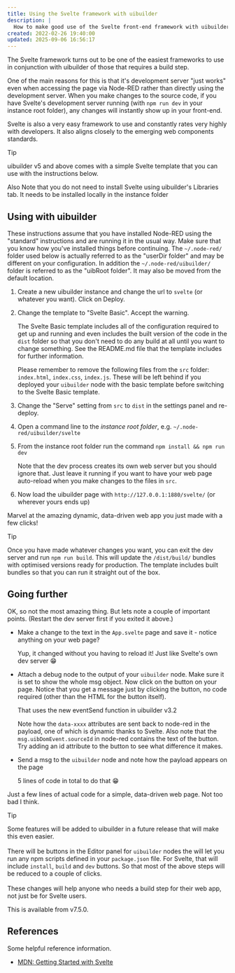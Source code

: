 ```yaml
---
title: Using the Svelte framework with uibuilder
description: |
  How to make good use of the Svelte front-end framework with uibuilder and Node-RED.
created: 2022-02-26 19:40:00
updated: 2025-09-06 16:56:17
---
```


The Svelte framework turns out to be one of the easiest frameworks to use in conjunction with uibuilder of those that requires a build step.

One of the main reasons for this is that it's development server "just works" even when accessing the page via Node-RED rather than directly using the development server. When you make changes to the source code, if you have Svelte's development server running (with `npm run dev` in your instance root folder), any changes will instantly show up in your front-end.

Svelte is also a very easy framework to use and constantly rates very highly with developers. It also aligns closely to the emerging web components standards.

> [!TIP]
> uibuilder v5 and above comes with a simple Svelte template that you can use with the instructions below.
>
> Also Note that you do not need to install Svelte using uibuilder's Libraries tab. It needs to be installed locally in the instance folder

## Using with uibuilder

These instructions assume that you have installed Node-RED using the "standard" instructions and are running it in the usual way. Make sure that you know how you've installed things before continuing. The `~/.node-red/` folder used below is actually referred to as the "userDir folder" and may be different on your configuration. In addition the `~/.node-red/uibuilder/` folder is referred to as the "uibRoot folder". It may also be moved from the default location.

1) Create a new uibuilder instance and change the url to `svelte` (or whatever you want). Click on Deploy.
2) Change the template to "Svelte Basic". Accept the warning.

   The Svelte Basic template includes all of the configuration required to get up and running and even includes the built version of the code in the `dist` folder so that you don't need to do any build at all until you want to change something. See the README.md file that the template includes for further information.

   Please remember to remove the following files from the `src` folder: `index.html`, `index.css`, `index.js`. These will be left behind if you deployed your `uibuilder` node with the basic template before switching to the Svelte Basic template.

3) Change the "Serve" setting from `src` to `dist` in the settings panel and re-deploy.

4) Open a command line to the _instance root folder_, e.g. `~/.node-red/uibuilder/svelte`

5) From the instance root folder run the command `npm install && npm run dev`

   Note that the dev process creates its own web server but you should ignore that. Just leave it running if you want to have your web page auto-reload when you make changes to the files in `src`.

6) Now load the uibuilder page with `http://127.0.0.1:1880/svelte/` (or wherever yours ends up)

Marvel at the amazing dynamic, data-driven web app you just made with a few clicks!

> [!TIP]
> Once you have made whatever changes you want, you can exit the dev server and run `npm run build`. This will update the `/dist/build/` bundles with optimised versions ready for production. The template includes built bundles so that you can run it straight out of the box.

## Going further

OK, so not the most amazing thing. But lets note a couple of important points. (Restart the dev server first if you exited it above.)

* Make a change to the text in the `App.svelte` page and save it - notice anything on your web page? 

   Yup, it changed without you having to reload it! Just like Svelte's own dev server :grin: 

* Attach a debug node to the output of your `uibuilder` node. Make sure it is set to show the whole msg object. Now click on the button on your page. Notice that you get a message just by clicking the button, no code required (other than the HTML for the button itself).

   That uses the new eventSend function in uibuilder v3.2

   Note how the `data-xxxx` attributes are sent back to node-red in the payload, one of which is dynamic thanks to Svelte. Also note that the `msg.uibDomEvent.sourceId` in node-red contains the text of the button. Try adding an id attribute to the button to see what difference it makes.

* Send a msg to the `uibuilder` node and note how the payload appears on the page

   5 lines of code in total to do that :grin: 

Just a few lines of actual code for a simple, data-driven web page. Not too bad I think.

> [!TIP]
> Some features will be added to uibuilder in a future release that will make this even easier. <br><br>There will be buttons in the Editor panel for `uibuilder` nodes the will let you run any npm scripts defined in your `package.json` file. For Svelte, that will include `install`, `build` and `dev` buttons. So that most of the above steps will be reduced to a couple of clicks. <br><br>These changes will help anyone who needs a build step for their web app, not just be for Svelte users.
>
> This is available from v7.5.0.

## References

Some helpful reference information.

* [MDN: Getting Started with Svelte](https://developer.mozilla.org/en-US/docs/Learn/Tools_and_testing/Client-side_JavaScript_frameworks/Svelte_getting_started)
